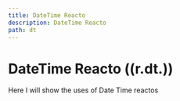 ```yaml
---
title: DateTime Reacto
description: DateTime Reacto
path: dt
---
```


# DateTime Reacto ((r.dt.))

Here I will show the uses of Date Time reactos